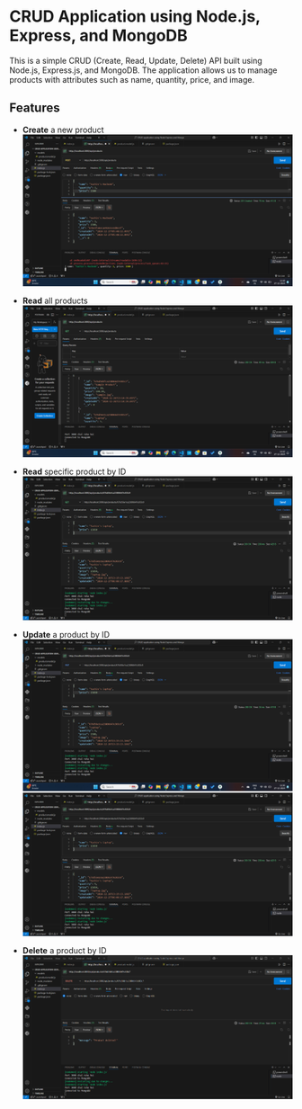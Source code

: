 # CRUD Application using Node.js, Express, and MongoDB

This is a simple CRUD (Create, Read, Update, Delete) API built using Node.js, Express.js, and MongoDB. The application allows us to manage products with attributes such as name, quantity, price, and image.

## Features
- **Create** a new product
   ![POST Request](assets/POST%20request.png)
- **Read** all products 
  ![GET Request](assets/GET%20request.png)
  
- **Read** specific product by ID
  ![GET Request](assets/GET%20request%20for%20edited%20item.png)
  
- **Update** a product by ID
  ![GET Request](assets/PUT%20request.png)
  ![GET Request](assets/GET%20request%20for%20edited%20item.png)
  
- **Delete** a product by ID
  ![DELETE Request](assets/DELETE%20request.png)





